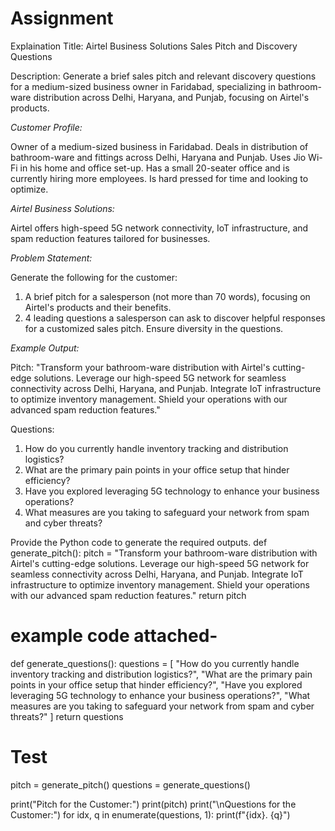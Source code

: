 # Assignment
Explaination 
Title: Airtel Business Solutions Sales Pitch and Discovery Questions

Description: Generate a brief sales pitch and relevant discovery questions for a medium-sized business owner in Faridabad, specializing in bathroom-ware distribution across Delhi, Haryana, and Punjab, focusing on Airtel's products.

*Customer Profile:*

Owner of a medium-sized business in Faridabad. Deals in distribution of bathroom-ware and fittings across Delhi, Haryana and Punjab. Uses Jio Wi-Fi in his home and office set-up. Has a small 20-seater office and is currently hiring more employees. Is hard pressed for time and looking to optimize.

*Airtel Business Solutions:*

Airtel offers high-speed 5G network connectivity, IoT infrastructure, and spam reduction features tailored for businesses.

*Problem Statement:*

Generate the following for the customer:
1) A brief pitch for a salesperson (not more than 70 words), focusing on Airtel's products and their benefits.
2) 4 leading questions a salesperson can ask to discover helpful responses for a customized sales pitch. Ensure diversity in the questions.

*Example Output:*

Pitch: "Transform your bathroom-ware distribution with Airtel's cutting-edge solutions. Leverage our high-speed 5G network for seamless connectivity across Delhi, Haryana, and Punjab. Integrate IoT infrastructure to optimize inventory management. Shield your operations with our advanced spam reduction features."

Questions:
1. How do you currently handle inventory tracking and distribution logistics?
2. What are the primary pain points in your office setup that hinder efficiency?
3. Have you explored leveraging 5G technology to enhance your business operations?
4. What measures are you taking to safeguard your network from spam and cyber threats?

Provide the Python code to generate the required outputs.
def generate_pitch():
    pitch = "Transform your bathroom-ware distribution with Airtel's cutting-edge solutions. Leverage our high-speed 5G network for seamless connectivity across Delhi, Haryana, and Punjab. Integrate IoT infrastructure to optimize inventory management. Shield your operations with our advanced spam reduction features."
    return pitch

   # example code attached-

def generate_questions():
    questions = [
        "How do you currently handle inventory tracking and distribution logistics?",
        "What are the primary pain points in your office setup that hinder efficiency?",
        "Have you explored leveraging 5G technology to enhance your business operations?",
        "What measures are you taking to safeguard your network from spam and cyber threats?"
    ]
    return questions

# Test
pitch = generate_pitch()
questions = generate_questions()

print("Pitch for the Customer:")
print(pitch)
print("\nQuestions for the Customer:")
for idx, q in enumerate(questions, 1):
    print(f"{idx}. {q}")

